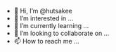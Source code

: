 - 👋 Hi, I’m @hutsakee
- 👀 I’m interested in ...
- 🌱 I’m currently learning ...
- 💞️ I’m looking to collaborate on ...
- 📫 How to reach me ...

<!---
hutsakee/hutsakee is a ✨ special ✨ repository because its `README.md` (this file) appears on your GitHub profile.
You can click the Preview link to take a look at your changes.
--->
